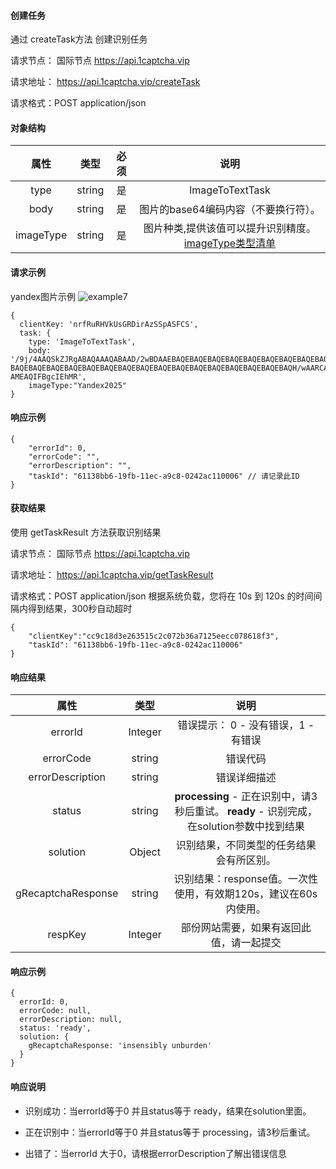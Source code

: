 #### 创建任务
通过 createTask方法 创建识别任务

请求节点： 
国际节点
 https://api.1captcha.vip 
 

请求地址： https://api.1captcha.vip/createTask

请求格式：POST application/json

#### 对象结构

| 属性 | 类型 | 必须 | 说明 | 
|:--------------------------------------------:|:--------------------------------------------:|:--------------------------------------------:|:--------------------------------------------:|
| type              | string        | 是 | ImageToTextTask   |  
| body            | string        | 是 | 图片的base64编码内容（不要换行符）。   |  
| imageType       | string        | 是 | 图片种类,提供该值可以提升识别精度。  [imageType类型清单](/zh-CN/imageType.md)    |  
 

#### 请求示例
yandex图片示例
![example7](https://github.com/user-attachments/assets/00a1f9e0-d390-4c62-9262-6c94a1dfa27b)

 
```
{
  clientKey: 'nrfRuRHVkUsGRDirAzSSpASFCS',
  task: {
    type: 'ImageToTextTask',
    body: '/9j/4AAQSkZJRgABAQAAAQABAAD/2wBDAAEBAQEBAQEBAQEBAQEBAQEBAQEBAQEBAQEBAQEBAQEBAQEBAQEBAQEBAQEBAQEBAQEBAQEBAQEBAQEBAQEBAQH/2wBDAQEBAQEBAQEBAQEBAQEBAQE
BAQEBAQEBAQEBAQEBAQEBAQEBAQEBAQEBAQEBAQEBAQEBAQEBAQEBAQEBAQEBAQH/wAARCABSAPgDASIAAhEBAxEB/8QAHQAAAQUBAQEBAAAAAAAAAAAACAAFBgcJBAoDAv/EADAQAAIDAQACAgICAQUAAQMFA
AMEAQIFBgcIEhMR',
    imageType:"Yandex2025" 
}
```

#### 响应示例

```
{
    "errorId": 0,
    "errorCode": "",
    "errorDescription": "",
    "taskId": "61138bb6-19fb-11ec-a9c8-0242ac110006" // 请记录此ID
}
```

#### 获取结果
使用 getTaskResult 方法获取识别结果

请求节点： 
国际节点
 https://api.1captcha.vip 
 
请求地址： https://api.1captcha.vip/getTaskResult

请求格式：POST application/json
根据系统负载，您将在 10s 到 120s 的时间间隔内得到结果，300秒自动超时


```
{
    "clientKey":"cc9c18d3e263515c2c072b36a7125eecc078618f3",
    "taskId": "61138bb6-19fb-11ec-a9c8-0242ac110006"
}
```
#### 响应结果

| 属性 | 类型 |  说明 | 
|:--------------------------------------------:|:--------------------------------------------:|:--------------------------------------------:|
| errorId              | Integer        | 错误提示： 0 - 没有错误，1 - 有错误   |  
| errorCode            | string         | 错误代码   |  
| errorDescription     | string         | 错误详细描述   |  
| status               | string         | **processing** - 正在识别中，请3秒后重试。    **ready** - 识别完成，在solution参数中找到结果   |  
| solution             | Object         | 识别结果，不同类型的任务结果会有所区别。   |  
| gRecaptchaResponse   | string         | 识别结果：response值。一次性使用，有效期120s，建议在60s内使用。   |  
| respKey              | Integer        | 部份网站需要，如果有返回此值，请一起提交 |  


#### 响应示例

```
{
  errorId: 0,
  errorCode: null,
  errorDescription: null,
  status: 'ready',
  solution: {
    gRecaptchaResponse: 'insensibly unburden'
  }
}
```

#### 响应说明
- 识别成功：当errorId等于0 并且status等于 ready，结果在solution里面。

- 正在识别中：当errorId等于0 并且status等于 processing，请3秒后重试。

- 出错了：当errorId 大于0，请根据errorDescription了解出错误信息
